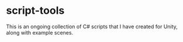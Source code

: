 # script-tools
This is an ongoing collection of C# scripts that I have created for Unity, along with example scenes.
